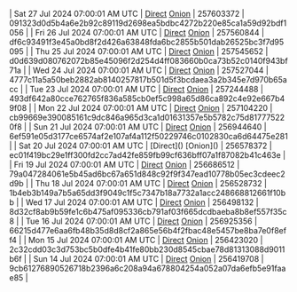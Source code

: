 | Sat 27 Jul 2024 07:00:01 AM UTC | [Direct](https://oshi.at/DQHo) [Onion](http://5ety7tpkim5me6eszuwcje7bmy25pbtrjtue7zkqqgziljwqy3rrikqd.onion/DQHo) | 257603372 | 091323d0d5b4a6e2b92c89119d2698ea5bdbc4272b220e85ca1a59d92bdf1056 | 
| Fri 26 Jul 2024 07:00:01 AM UTC | [Direct](https://oshi.at/Ermt) [Onion](http://5ety7tpkim5me6eszuwcje7bmy25pbtrjtue7zkqqgziljwqy3rrikqd.onion/Ermt) | 257560844 | df6c93491f3e45a0bd8f2d426a63848fda6bc2855b501dab26525bc3f7d95095 | 
| Thu 25 Jul 2024 07:00:01 AM UTC | [Direct](https://oshi.at/BAEw) [Onion](http://5ety7tpkim5me6eszuwcje7bmy25pbtrjtue7zkqqgziljwqy3rrikqd.onion/BAEw) | 257545652 | d0d639d080762072b85e45096f2d254d4ff083660b0ca73b52c0140f943bf71a | 
| Wed 24 Jul 2024 07:00:01 AM UTC | [Direct](https://oshi.at/fLVz) [Onion](http://5ety7tpkim5me6eszuwcje7bmy25pbtrjtue7zkqqgziljwqy3rrikqd.onion/fLVz) | 257527044 | 4777c11a5a50beb2882ab8140257817b501d5f3bcdaea3a2b345e7d970b65acc | 
| Tue 23 Jul 2024 07:00:01 AM UTC | [Direct](https://oshi.at/XsyH) [Onion](http://5ety7tpkim5me6eszuwcje7bmy25pbtrjtue7zkqqgziljwqy3rrikqd.onion/XsyH) | 257244488 | 493df642a80cce762765f836a585cb0ef5c998a65d86ca892c4e92e667b49f08 | 
| Mon 22 Jul 2024 07:00:01 AM UTC | [Direct](https://oshi.at/LvuT) [Onion](http://5ety7tpkim5me6eszuwcje7bmy25pbtrjtue7zkqqgziljwqy3rrikqd.onion/LvuT) | 257104220 | cb99669e390085161c9dc846a965d3ca1d01631357e5b5782c75d817775220f8 | 
| Sun 21 Jul 2024 07:00:01 AM UTC | [Direct](https://oshi.at/ZtDQ) [Onion](http://5ety7tpkim5me6eszuwcje7bmy25pbtrjtue7zkqqgziljwqy3rrikqd.onion/ZtDQ) | 256944640 | 6ef591e05d3177ce6574af2e107af4a112f50229746c0102830ca6d64475e281 | 
| Sat 20 Jul 2024 07:00:01 AM UTC | [Direct](</body></html>) [Onion](</body></html>) | 256578372 | ec01f419bc29e1ff300fd2cc7ad42fe859fb99cf636bff07a1f87082b41c463e | 
| Fri 19 Jul 2024 07:00:01 AM UTC | [Direct](https://oshi.at/LnXJ) [Onion](http://5ety7tpkim5me6eszuwcje7bmy25pbtrjtue7zkqqgziljwqy3rrikqd.onion/LnXJ) | 256686512 | 79a047284061e5b45ad6bc67a651d848c92f9f347ead10778b05ec3cdeec2d9b | 
| Thu 18 Jul 2024 07:00:01 AM UTC | [Direct](https://oshi.at/UCZp) [Onion](http://5ety7tpkim5me6eszuwcje7bmy25pbtrjtue7zkqqgziljwqy3rrikqd.onion/UCZp) | 256528732 | 1b4eb3b149a7b5a65dd3f9049c1f5c7347b18a7732a1acc248668812661f10bb | 
| Wed 17 Jul 2024 07:00:01 AM UTC | [Direct](https://oshi.at/remY) [Onion](http://5ety7tpkim5me6eszuwcje7bmy25pbtrjtue7zkqqgziljwqy3rrikqd.onion/remY) | 256498132 | 8d32cf8ab9b59fe1c6b475af095336cb791af03f665dcdbaeba8b8ef557f35c8 | 
| Tue 16 Jul 2024 07:00:01 AM UTC | [Direct](https://oshi.at/YQhX) [Onion](http://5ety7tpkim5me6eszuwcje7bmy25pbtrjtue7zkqqgziljwqy3rrikqd.onion/YQhX) | 256925356 | 66215d477e6aa6fb48b35d8d8cf2a865e56b4f2fbac48e5457be8ba7e0f8eff4 | 
| Mon 15 Jul 2024 07:00:01 AM UTC | [Direct]() [Onion]() | 256423020 | 2c32cdd03c3d753bc5b0dfe4b41fe80bb230d8545cbae78d81313088d9011b6f | 
| Sun 14 Jul 2024 07:00:01 AM UTC | [Direct]() [Onion]() | 256419708 | 9cb61276890526718b2396a6c208a94a678804254a052a07da6efb5e91faae85 | 
